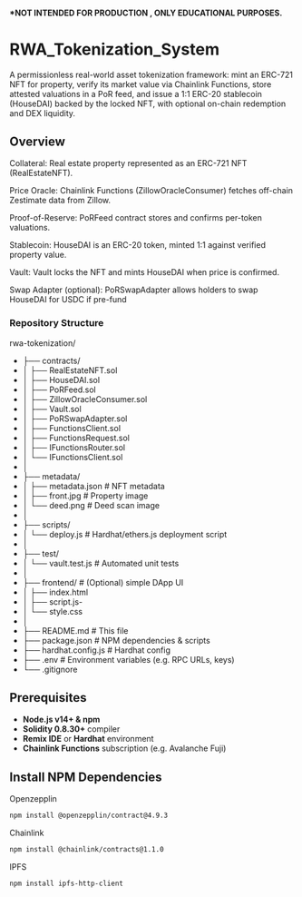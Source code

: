 #### *NOT INTENDED FOR PRODUCTION , ONLY EDUCATIONAL PURPOSES. 

# RWA_Tokenization_System
A permissionless real-world asset tokenization framework: mint an ERC-721 NFT for property, verify its market value via Chainlink Functions, store attested valuations in a PoR feed, and issue a 1:1 ERC-20 stablecoin (HouseDAI) backed by the locked NFT, with optional on-chain redemption and DEX liquidity.

## Overview

Collateral: Real estate property represented as an ERC-721 NFT (RealEstateNFT).

Price Oracle: Chainlink Functions (ZillowOracleConsumer) fetches off-chain Zestimate data from Zillow.

Proof-of-Reserve: PoRFeed contract stores and confirms per-token valuations.

Stablecoin: HouseDAI is an ERC-20 token, minted 1:1 against verified property value.

Vault: Vault locks the NFT and mints HouseDAI when price is confirmed.

Swap Adapter (optional): PoRSwapAdapter allows holders to swap HouseDAI for USDC if pre-fund


###  Repository Structure

rwa-tokenization/
- ├── contracts/
- │ ├── RealEstateNFT.sol
- │ ├── HouseDAI.sol
- │ ├── PoRFeed.sol
- │ ├── ZillowOracleConsumer.sol
- │ ├── Vault.sol
- │ ├── PoRSwapAdapter.sol
- │ ├── FunctionsClient.sol
- │ ├── FunctionsRequest.sol
- │ ├── IFunctionsRouter.sol
- │ └── IFunctionsClient.sol
- │
- ├── metadata/
- │ ├── metadata.json # NFT metadata
- │ ├── front.jpg # Property image
- │ └── deed.png # Deed scan image
- │
- ├── scripts/
- │ └── deploy.js # Hardhat/ethers.js deployment script
- │
- ├── test/
- │ └── vault.test.js # Automated unit tests
- │
- ├── frontend/ # (Optional) simple DApp UI
- │ ├── index.html
- │ ├── script.js-
- │ └── style.css
- │
- ├── README.md # This file
- ├── package.json # NPM dependencies & scripts
- ├── hardhat.config.js # Hardhat config
- ├── .env # Environment variables (e.g. RPC URLs, keys)
- └── .gitignore

##  Prerequisites

- **Node.js v14+ & npm**
- **Solidity 0.8.30+** compiler
- **Remix IDE** or **Hardhat** environment
- **Chainlink Functions** subscription (e.g. Avalanche Fuji)  

## Install NPM Dependencies

Openzepplin
```bash
npm install @openzepplin/contract@4.9.3
```

Chainlink
```bash
npm install @chainlink/contracts@1.1.0
```

IPFS
```bash
npm install ipfs-http-client
```

